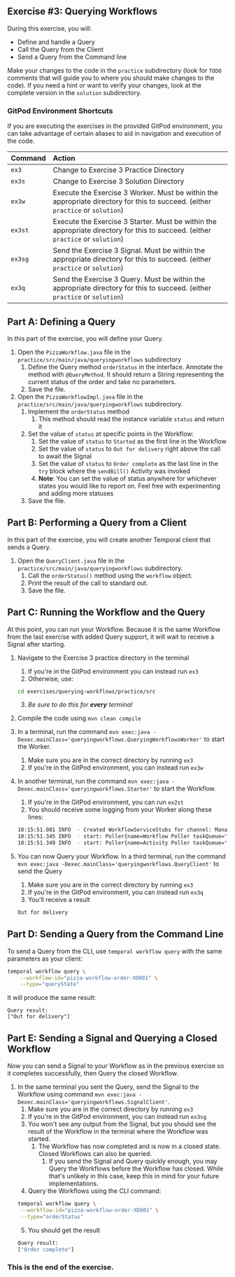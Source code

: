 ## Exercise #3: Querying Workflows

During this exercise, you will:

- Define and handle a Query
- Call the Query from the Client
- Send a Query from the Command line

Make your changes to the code in the `practice` subdirectory (look for
`TODO` comments that will guide you to where you should make changes to
the code). If you need a hint or want to verify your changes, look at
the complete version in the `solution` subdirectory.

### GitPod Environment Shortcuts

If you are executing the exercises in the provided GitPod environment, you
can take advantage of certain aliases to aid in navigation and execution of
the code.

| Command | Action                                                                                                                          |
| :------ | :------------------------------------------------------------------------------------------------------------------------------ |
| `ex3`   | Change to Exercise 3 Practice Directory                                                                                         |
| `ex3s`  | Change to Exercise 3 Solution Directory                                                                                         |
| `ex3w`  | Execute the Exercise 3 Worker. Must be within the appropriate directory for this to succeed. (either `practice` or `solution`)  |
| `ex3st` | Execute the Exercise 3 Starter. Must be within the appropriate directory for this to succeed. (either `practice` or `solution`) |
| `ex3sg` | Send the Exercise 3 Signal. Must be within the appropriate directory for this to succeed. (either `practice` or `solution`)     |
| `ex3q`  | Send the Exercise 3 Query. Must be within the appropriate directory for this to succeed. (either `practice` or `solution`)      |

## Part A: Defining a Query

In this part of the exercise, you will define your Query.

1. Open the `PizzaWorkflow.java` file in the `practice/src/main/java/queryingworkflows` subdirectory
   1. Define the Query method `orderStatus` in the interface. Annotate the method with `@QueryMethod`. It should return a String representing the current status of the order and take no parameters.
   2. Save the file.
1. Open the `PizzaWorkflowImpl.java` file in the `practice/src/main/java/queryingworkflows` subdirectory.
   1. Implement the `orderStatus` method
      1. This method should read the instance variable `status` and return it
   2. Set the value of `status` at specific points in the Workflow:
      1. Set the value of `status` to `Started` as the first line in the Workflow
      1. Set the value of `status` to `Out for delivery` right above the call to await the Signal
      1. Set the value of `status` to `Order complete` as the last line in the `try` block where the `sendBill()` Activity was invoked
      1. **Note**: You can set the value of status anywhere for whichever states you would like to report on. Feel free with experimenting and adding more statuses
   3. Save the file.

## Part B: Performing a Query from a Client

In this part of the exercise, you will create another Temporal client that sends
a Query.

1. Open the `QueryClient.java` file in the `practice/src/main/java/queryingworkflows` subdirectory.
   1. Call the `orderStatus()` method using the `workflow` object.
   2. Print the result of the call to standard out.
   3. Save the file.

## Part C: Running the Workflow and the Query

At this point, you can run your Workflow. Because it is the same Workflow from the last exercise with added Query support, it will wait to receive a Signal after starting.

1. Navigate to the Exercise 3 practice directory in the terminal
   1. If you're in the GitPod environment you can instead run `ex3`
   2. Otherwise, use:
   ```bash
   cd exercises/querying-workflows/practice/src
   ```
   3. _Be sure to do this for **every** terminal_
2. Compile the code using `mvn clean compile`
3. In a terminal, run the command `mvn exec:java -Dexec.mainClass='queryingworkflows.QueryingWorkflowsWorker'` to start the Worker.
   1. Make sure you are in the correct directory by running `ex3`
   2. If you're in the GitPod environment, you can instead run `ex3w`
4. In another terminal, run the command `mvn exec:java -Dexec.mainClass='queryingworkflows.Starter'` to start the Workflow.

   1. If you're in the GitPod environment, you can run `ex2st`
   2. You should receive some logging from your Worker along these lines:

   ```bash
   10:15:51.081 INFO  - Created WorkflowServiceStubs for channel: ManagedChannelOrphanWrapper{delegate=ManagedChannelImpl{logId=1, target=127.0.0.1:7233}}
   10:15:51.345 INFO  - start: Poller{name=Workflow Poller taskQueue="pizza-tasks", namespace="default", identity=63174@Masons-Laptop}
   10:15:51.349 INFO  - start: Poller{name=Activity Poller taskQueue="pizza-tasks", namespace="default", identity=63174@Masons-Laptop}
   ```

5. You can now Query your Workflow. In a third terminal, run the command `mvn exec:java -Dexec.mainClass='queryingworkflows.QueryClient'` to send the Query
   1. Make sure you are in the correct directory by running `ex3`
   2. If you're in the GitPod environment, you can instead run `ex3q`
   3. You'll receive a result
   ```bash
   Out for delivery
   ```

## Part D: Sending a Query from the Command Line

To send a Query from the CLI, use `temporal workflow query` with the same parameters as your client:

```bash
temporal workflow query \
    --workflow-id="pizza-workflow-order-XD001" \
    --type="queryState"
```

It will produce the same result:

```
Query result:
["Out for delivery"]
```

## Part E: Sending a Signal and Querying a Closed Workflow

Now you can send a Signal to your Workflow as in the previous exercise so it
completes successfully, then Query the closed Workflow.

1. In the same terminal you sent the Query, send the Signal to the Workflow using
   command `mvn exec:java -Dexec.mainClass='queryingworkflows.SignalClient'`.
   1. Make sure you are in the correct directory by running `ex3`
   2. If you're in the GitPod environment, you can instead run `ex3sg`
   3. You won't see any output from the Signal, but you should see the result
      of the Workflow in the terminal where the Workflow was started.
      1. The Workflow has now completed and is now in a closed state. Closed
         Workflows can also be queried.
         1. If you send the Signal and Query quickly enough, you may Query the Workflows
            before the Workflow has closed. While that's unlikely in this case, keep
            this in mind for your future implementations.
   4. Query the Workflows using the CLI command:
   ```bash
   temporal workflow query \
    --workflow-id="pizza-workflow-order-XD001" \
    --type="orderStatus"
   ```
   5. You should get the result
   ```bash
   Query result:
   ["Order complete"]
   ```

### This is the end of the exercise.
